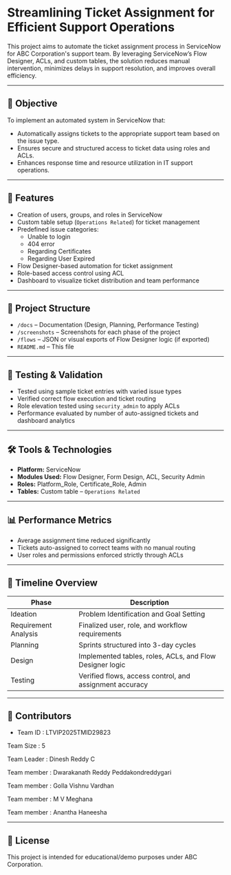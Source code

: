 # Streamlining Ticket Assignment for Efficient Support Operations

This project aims to automate the ticket assignment process in ServiceNow for ABC Corporation's support team. By leveraging ServiceNow’s Flow Designer, ACLs, and custom tables, the solution reduces manual intervention, minimizes delays in support resolution, and improves overall efficiency.

---

## 🚀 Objective

To implement an automated system in ServiceNow that:
- Automatically assigns tickets to the appropriate support team based on the issue type.
- Ensures secure and structured access to ticket data using roles and ACLs.
- Enhances response time and resource utilization in IT support operations.

---

## 🔧 Features

- Creation of users, groups, and roles in ServiceNow
- Custom table setup (`Operations Related`) for ticket management
- Predefined issue categories:  
  - Unable to login  
  - 404 error  
  - Regarding Certificates  
  - Regarding User Expired
- Flow Designer-based automation for ticket assignment
- Role-based access control using ACL
- Dashboard to visualize ticket distribution and team performance

---

## 📂 Project Structure

- `/docs` – Documentation (Design, Planning, Performance Testing)
- `/screenshots` – Screenshots for each phase of the project
- `/flows` – JSON or visual exports of Flow Designer logic (if exported)
- `README.md` – This file

---

## 🧪 Testing & Validation

- Tested using sample ticket entries with varied issue types
- Verified correct flow execution and ticket routing
- Role elevation tested using `security_admin` to apply ACLs
- Performance evaluated by number of auto-assigned tickets and dashboard analytics

---

## 🛠 Tools & Technologies

- **Platform:** ServiceNow
- **Modules Used:** Flow Designer, Form Design, ACL, Security Admin
- **Roles:** Platform_Role, Certificate_Role, Admin
- **Tables:** Custom table – `Operations Related`

---

## 📊 Performance Metrics

- Average assignment time reduced significantly
- Tickets auto-assigned to correct teams with no manual routing
- User roles and permissions enforced strictly through ACLs

---

## 📅 Timeline Overview

| Phase | Description |
|-------|-------------|
| Ideation | Problem Identification and Goal Setting |
| Requirement Analysis | Finalized user, role, and workflow requirements |
| Planning | Sprints structured into 3-day cycles |
| Design | Implemented tables, roles, ACLs, and Flow Designer logic |
| Testing | Verified flows, access control, and assignment accuracy |

---

## 🤝 Contributors

- Team ID : LTVIP2025TMID29823
 
Team Size : 5

Team Leader : Dinesh Reddy C

Team member : Dwarakanath Reddy Peddakondreddygari

Team member : Golla Vishnu Vardhan

Team member : M V Meghana

Team member : Anantha Haneesha



---

## 📜 License

This project is intended for educational/demo purposes under ABC Corporation.
